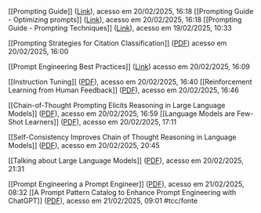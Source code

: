 [[Prompting Guide]] ([Link](https://www.promptingguide.ai/)), acesso em 20/02/2025, 16:18
[[Prompting Guide - Optimizing prompts]] ([Link](https://www.promptingguide.ai/guides/optimizing-prompts)), acesso em 20/02/2025, 16:18
[[Prompting Guide - Prompting Techniques]] ([Link](https://www.promptingguide.ai/techniques/zeroshot)), acesso em 19/02/2025, 10:33

[[Prompting Strategies for Citation Classification]] ([PDF](https://dl.acm.org/doi/pdf/10.1145/3583780.3615018)) acesso em 20/02/2025, 16:00  

[[Prompt Engineering Best Practices]] ([Link](https://platform.openai.com/docs/guides/prompt-engineering#strategy-write-clear-instructions)) acesso em 20/02/2025, 16:09

[[Instruction Tuning]] ([PDF](https://arxiv.org/pdf/2109.01652.pdf)), acesso em 20/02/2025, 16:40
[[Reinforcement Learning from Human Feedback]] ([PDF](https://arxiv.org/abs/1706.03741)), acesso em 20/02/2025, 16:46

[[Chain-of-Thought Prompting Elicits Reasoning in Large Language Models]] ([PDF](https://arxiv.org/abs/2201.11903)), acesso em 20/02/2025, 16:59
[[Language Models are Few-Shot Learners]] ([PDF](https://proceedings.neurips.cc/paper/2020/file/1457c0d6bfcb4967418bfb8ac142f64a-Paper.pdf)), acesso em 20/02/2025, 17:11

[[Self-Consistency Improves Chain of Thought Reasoning in Language Models]] ([PDF](https://arxiv.org/abs/2203.11171)), acesso em 20/02/2025, 20:45

[[Talking about Large Language Models]] ([PDF](https://dl.acm.org/doi/pdf/10.1145/3624724)), acesso em 20/02/2025, 21:31

[[Prompt Engineering a Prompt Engineer]] ([PDF](https://arxiv.org/pdf/2311.05661)), acesso em 21/02/2025, 08:32
[[A Prompt Pattern Catalog to Enhance Prompt Engineering with ChatGPT]] ([PDF](https://file.mixpaper.cn/paper_store/2023/681177f8-cd15-4e0f-a23b-997c6b9f9dd2.pdf)), acesso em 21/02/2025, 09:01
#tcc/fonte  

